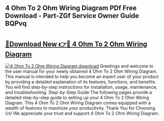 ## 4 Ohm To 2 Ohm Wiring Diagram PDf Free Download - Part-ZGf Service Owner Guide BQPvq

# <h2><a href="http://dfpu5e.blite.top/?on=4+Ohm+To+2+Ohm+Wiring+Diagram">🔗Download New 👉🔴 4 Ohm To 2 Ohm Wiring Diagram</a></h2>

[![4 Ohm To 2 Ohm Wiring Diagram download](https://i.imgur.com/lujVjoI.png)](http://dfpu5e.blite.top/?on=4+Ohm+To+2+Ohm+Wiring+Diagram)
Greetings and welcome to the user manual for your newly obtained 4 Ohm To 2 Ohm Wiring Diagram. This manual is intended to help you become an expert user of your product by providing a detailed explanation of its features, functions, and benefits. You will find step-by-step instructions for installation, usage, maintenance, and troubleshooting. Step-by-Step Guide The following pages provide a detailed step-by-step guide to setting up your 4 Ohm To 2 Ohm Wiring Diagram. This 4 Ohm To 2 Ohm Wiring Diagram comes equipped with a wealth of features to maximize your productivity. Thank You for Choosing Us! We appreciate your trust and support 4 Ohm To 2 Ohm Wiring Diagram.
